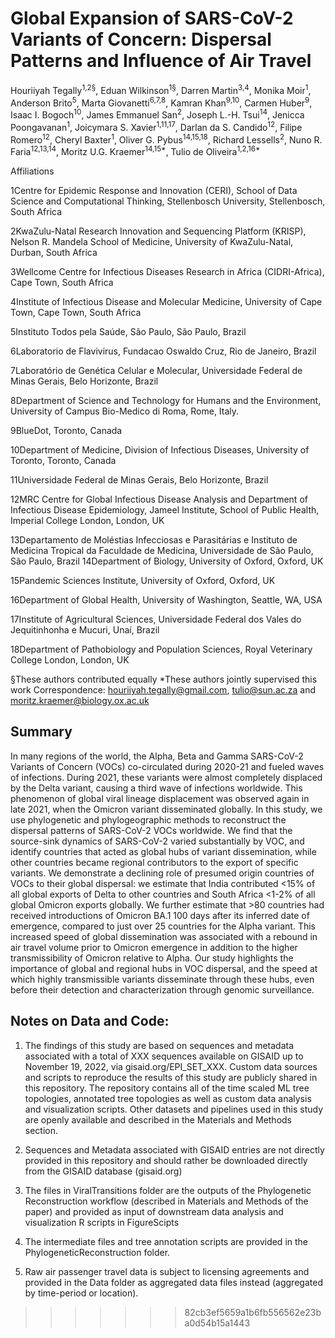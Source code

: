 # Global Expansion of SARS-CoV-2 Variants of Concern: Dispersal Patterns and Influence of Air Travel

Houriiyah Tegally<sup>1,2§</sup>, Eduan Wilkinson<sup>1§</sup>, Darren Martin<sup>3,4</sup>, Monika Moir<sup>1</sup>, Anderson Brito<sup>5</sup>, Marta Giovanetti<sup>6,7,8</sup>, Kamran Khan<sup>9,10</sup>, Carmen Huber<sup>9</sup>, Isaac I. Bogoch<sup>10</sup>, James Emmanuel San<sup>2</sup>, Joseph L.-H. Tsui<sup>14</sup>, Jenicca Poongavanan<sup>1</sup>, Joicymara S. Xavier<sup>1,11,17</sup>, Darlan da S. Candido<sup>12</sup>, Filipe Romero<sup>12</sup>, Cheryl Baxter<sup>1</sup>, Oliver G. Pybus<sup>14,15,18</sup>, Richard Lessells<sup>2</sup>, Nuno R. Faria<sup>12,13,14</sup>, Moritz U.G. Kraemer<sup>14,15*</sup>, Tulio de Oliveira<sup>1,2,16*</sup>

Affiliations

1Centre for Epidemic Response and Innovation (CERI), School of Data Science and Computational Thinking, Stellenbosch University, Stellenbosch, South Africa

2KwaZulu-Natal Research Innovation and Sequencing Platform (KRISP), Nelson R. Mandela School of Medicine, University of KwaZulu-Natal, Durban, South Africa

3Wellcome Centre for Infectious Diseases Research in Africa (CIDRI-Africa), Cape Town, South Africa

4Institute of Infectious Disease and Molecular Medicine, University of Cape Town, Cape Town, South Africa

5Instituto Todos pela Saúde, São Paulo, São Paulo, Brazil

6Laboratorio de Flavivirus, Fundacao Oswaldo Cruz, Rio de Janeiro, Brazil

7Laboratório de Genética Celular e Molecular, Universidade Federal de Minas Gerais, Belo Horizonte, Brazil

8Department of Science and Technology for Humans and the Environment, University of  Campus Bio-Medico di Roma, Rome, Italy.

9BlueDot, Toronto, Canada

10Department of Medicine, Division of Infectious Diseases, University of Toronto, Toronto, Canada

11Universidade Federal de Minas Gerais, Belo Horizonte, Brazil

12MRC Centre for Global Infectious Disease Analysis and Department of Infectious Disease Epidemiology, Jameel Institute, School of Public Health, Imperial College London, London, UK

13Departamento de Moléstias Infecciosas e Parasitárias e Instituto de Medicina Tropical da Faculdade de Medicina, Universidade de São Paulo, São Paulo, Brazil
14Department of Biology, University of Oxford, Oxford, UK

15Pandemic Sciences Institute, University of Oxford, Oxford, UK

16Department of Global Health, University of Washington, Seattle, WA, USA

17Institute of Agricultural Sciences, Universidade Federal dos Vales do Jequitinhonha e Mucuri, Unaí, Brazil

18Department of Pathobiology and Population Sciences, Royal Veterinary College London, London, UK

§These authors contributed equally
*These authors jointly supervised this work
Correspondence: houriiyah.tegally@gmail.com, tulio@sun.ac.za  and moritz.kraemer@biology.ox.ac.uk 


## Summary

In many regions of the world, the Alpha, Beta and Gamma SARS-CoV-2 Variants of Concern (VOCs) co-circulated during 2020-21 and fueled waves of infections. During 2021, these variants were almost completely displaced by the Delta variant, causing a third wave of infections worldwide. This phenomenon of global viral lineage displacement was observed again in late 2021, when the Omicron variant disseminated globally. In this study, we use phylogenetic and phylogeographic methods to reconstruct the dispersal patterns of SARS-CoV-2 VOCs worldwide. We find that the source-sink dynamics of SARS-CoV-2 varied substantially by VOC, and identify countries that acted as global hubs of variant dissemination, while other countries became regional contributors to the export of specific variants. We demonstrate a declining role of presumed origin countries of VOCs to their global dispersal: we estimate that India contributed <15% of all global exports of Delta to other countries and South Africa <1-2% of all global Omicron exports globally. We further estimate that >80 countries had received introductions of Omicron BA.1 100 days after its inferred date of emergence, compared to just over 25 countries for the Alpha variant. This increased speed of global dissemination was associated with a rebound in air travel volume prior to Omicron emergence in addition to the higher transmissibility of Omicron relative to Alpha. Our study highlights the importance of global and regional hubs in VOC dispersal, and the speed at which highly transmissible variants disseminate through these hubs, even before their detection and characterization through genomic surveillance.

## Notes on Data and Code:
1. The findings of this study are based on sequences and metadata associated with a total of XXX sequences available on GISAID up to November 19, 2022, via gisaid.org/EPI_SET_XXX. Custom data sources and scripts to reproduce the results of this study are publicly shared in this repository. The repository contains all of the time scaled ML tree topologies, annotated tree topologies as well as custom data analysis and visualization scripts. Other datasets and pipelines used in this study are openly available and described in the Materials and Methods section. 

2. Sequences and Metadata associated with GISAID entries are not directly provided in this repository and should rather be downloaded directly from the GISAID database (gisaid.org)

3. The files in ViralTransitions folder are the outputs of the Phylogenetic Reconstruction workflow (described in Materials and Methods of the paper) and provided as input of downstream data analysis and visualization R scripts in FigureScipts

4. The intermediate files and tree annotation scripts are provided in the PhylogeneticReconstruction folder.

5. Raw air passenger travel data is subject to licensing agreements and provided in the Data folder as aggregated data files instead (aggregated by time-period or location).


>>>>>>> 82cb3ef5659a1b6fb556562e23ba0d54b15a1443
